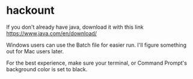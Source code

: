 # hackount

If you don't already have java, download it with this link
https://www.java.com/en/download/

Windows users can use the Batch file for easier run. I'll figure something out for Mac users later.

For the best experience, make sure your terminal, or Command Prompt's background color is set to black.

